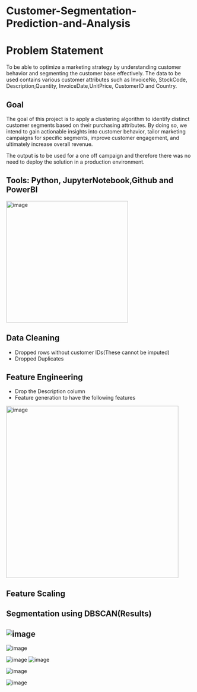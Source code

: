 # Customer-Segmentation-Prediction-and-Analysis

# Problem Statement 
To be able to optimize a marketing strategy by understanding customer behavior and segmenting the customer base effectively. The data to be used contains various customer attributes such as InvoiceNo, StockCode, Description,Quantity, InvoiceDate,UnitPrice, CustomerID and Country. 
## Goal
The goal of this project is to apply a clustering algorithm to identify distinct customer segments based on their purchasing attributes. By doing so, we intend to gain actionable insights into customer behavior, tailor marketing campaigns for specific segments, improve customer engagement, and ultimately increase overall revenue.

The output is to be used for a one off campaign and therefore there was no need to deploy the solution in a production environment.

## Tools: Python, JupyterNotebook,Github and PowerBI

<img width="328" alt="image" src="https://github.com/Jnjerry/Customer-Segmentation-Prediction-and-Analysis/assets/19590985/cd0e72f5-d743-42ec-a023-2277a590a40f">

## Data Cleaning
- Dropped rows without customer IDs(These cannot be imputed)
- Dropped Duplicates

## Feature Engineering
- Drop the Description column
- Feature generation to have the following features
<img width="464" alt="image" src="https://github.com/Jnjerry/Customer-Segmentation-Prediction-and-Analysis/assets/19590985/2157d9d8-609f-4c9f-8b9e-f3cea066c841">
 
## Feature Scaling

## Segmentation using DBSCAN(Results)
![image](https://github.com/Jnjerry/Customer-Segmentation-Prediction-and-Analysis/assets/19590985/170b76d8-bfb6-41eb-8b86-601b3aaf8ca6)
---
![image](https://github.com/Jnjerry/Customer-Segmentation-Prediction-and-Analysis/assets/19590985/cf661301-db8c-4c60-8ccf-8df12cfc9ee4) 

![image](https://github.com/Jnjerry/Customer-Segmentation-Prediction-and-Analysis/assets/19590985/9f7262fb-bf76-4d16-86aa-692c764316f0)
![image](https://github.com/Jnjerry/Customer-Segmentation-Prediction-and-Analysis/assets/19590985/3a309145-ce18-4b20-8724-78db332669f6)

![image](https://github.com/Jnjerry/Customer-Segmentation-Prediction-and-Analysis/assets/19590985/e335e6f5-ff7e-423f-bc93-31d6bb768358)

![image](https://github.com/Jnjerry/Customer-Segmentation-Prediction-and-Analysis/assets/19590985/6622605e-0589-41a7-8e47-8b4b44824c7f)









